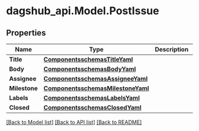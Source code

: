# dagshub_api.Model.PostIssue
## Properties

Name | Type | Description | Notes
------------ | ------------- | ------------- | -------------
**Title** | [**ComponentsschemasTitleYaml**](ComponentsschemasTitleYaml.md) |  | [optional] 
**Body** | [**ComponentsschemasBodyYaml**](ComponentsschemasBodyYaml.md) |  | [optional] 
**Assignee** | [**ComponentsschemasAssigneeYaml**](ComponentsschemasAssigneeYaml.md) |  | [optional] 
**Milestone** | [**ComponentsschemasMilestoneYaml**](ComponentsschemasMilestoneYaml.md) |  | [optional] 
**Labels** | [**ComponentsschemasLabelsYaml**](ComponentsschemasLabelsYaml.md) |  | [optional] 
**Closed** | [**ComponentsschemasClosedYaml**](ComponentsschemasClosedYaml.md) |  | [optional] 

[[Back to Model list]](../README.md#documentation-for-models) [[Back to API list]](../README.md#documentation-for-api-endpoints) [[Back to README]](../README.md)

